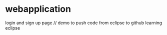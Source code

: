 # webapplication
login and sign up page // demo to push code from eclipse to github
learning eclipse
